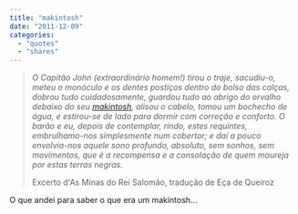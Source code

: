 ```yaml
---
title: "makintosh"
date: "2011-12-09"
categories: 
  - "quotes"
  - "shares"
---
```


> _O Capitão John (extraordinário homem!) tirou o traje, sacudiu-o, meteu o monóculo e os dentes postiços dentro do bolso das calças, dobrou tudo cuidadosamente, guardou tudo ao abrigo do orvalho debaixo do seu [makintosh](http://en.wikipedia.org/wiki/Mackintosh), alisou o cabelo, tomou um bochecho de água, e estirou-se de lado para dormir com correção e conforto. O barão e eu, depois de contemplar, rindo, estes requintes, embrulhamo-nos simplesmente num cobertor; e daí a pouco envolvia-nos aquele sono profundo, absoluto, sem sonhos, sem movimentos, que é a recompensa e a consolação de quem moureja por estas terras negras._
> 
> Excerto d'As Minas do Rei Salomão, tradução de Eça de Queiroz

O que andei para saber o que era um makintosh...
